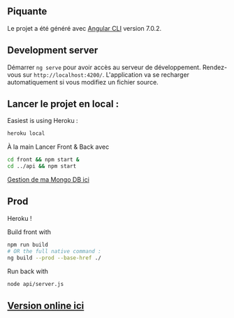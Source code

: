 ## Piquante

Le projet a été généré avec [Angular CLI](https://github.com/angular/angular-cli) version 7.0.2.

## Development server

Démarrer `ng serve` pour avoir accès au serveur de développement. Rendez-vous sur `http://localhost:4200/`. L'application va se recharger automatiquement si vous modifiez un fichier source.


## Lancer le projet en local :

Easiest is using Heroku :
```bash
heroku local
```

À la main Lancer Front & Back avec 
```bash
cd front && npm start &
cd ../api && npm start
```

[Gestion de ma Mongo DB ici](https://cloud.mongodb.com/v2/5e7d4c48657df53f3e469e5b#security/network/whitelist)

Prod
-----------


Heroku !



Build front with 
```bash
npm run build
# OR the full native command :
ng build --prod --base-href ./
```

Run back with 
```bash
node api/server.js
```

## [Version online ici](https://dwj.alwaysdata.net/)

